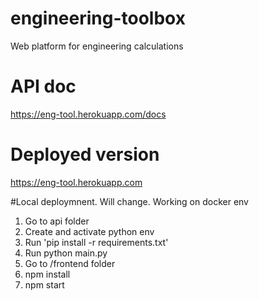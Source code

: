 # engineering-toolbox
Web platform for engineering calculations
# API doc
https://eng-tool.herokuapp.com/docs
# Deployed version
https://eng-tool.herokuapp.com

#Local deploymnent. Will change. Working on docker env
1. Go to api folder
2. Create and activate python env
3. Run 'pip install -r requirements.txt'
4. Run python main.py
5. Go to /frontend folder
6. npm install
7. npm start


